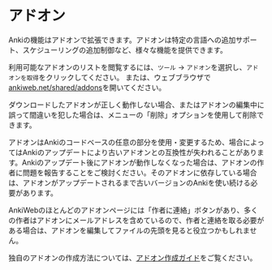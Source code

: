 # アドオン

Ankiの機能はアドオンで拡張できます。アドオンは特定の言語への追加サポート、スケジューリングの追加制御など、様々な機能を提供できます。

利用可能なアドオンのリストを閲覧するには、`ツール` → `アドオン`を選択し、`アドオンを取得`をクリックしてください。
または、ウェブブラウザで[ankiweb.net/shared/addons](https://ankiweb.net/shared/addons)を開いてください。

ダウンロードしたアドオンが正しく動作しない場合、またはアドオンの編集中に誤って間違いを犯した場合は、メニューの「削除」オプションを使用して削除できます。

アドオンはAnkiのコードベースの任意の部分を使用・変更するため、場合によってはAnkiのアップデートにより古いアドオンとの互換性が失われることがあります。Ankiのアップデート後にアドオンが動作しなくなった場合は、アドオンの作者に問題を報告することをご検討ください。そのアドオンに依存している場合は、アドオンがアップデートされるまで古いバージョンのAnkiを使い続ける必要があります。

AnkiWebのほとんどのアドオンページには「作者に連絡」ボタンがあり、多くの作者はアドオンにメールアドレスを含めているので、作者と連絡を取る必要がある場合は、アドオンを編集してファイルの先頭を見ると役立つかもしれません。

独自のアドオンの作成方法については、[アドオン作成ガイド](https://addon-docs.ankiweb.net)をご覧ください。